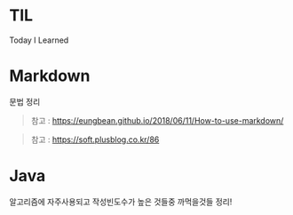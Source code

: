 # TIL
Today I Learned

# Markdown
문법 정리
>참고 : https://eungbean.github.io/2018/06/11/How-to-use-markdown/

>참고 : https://soft.plusblog.co.kr/86

# Java
알고리즘에 자주사용되고 작성빈도수가 높은 것들중 까먹을것들 정리!

